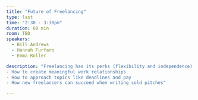 ```yaml
---
title: "Future of Freelancing"
type: last
time: "2:30 - 3:30pm"
duration: 60 min
room: TBD
speakers:
  - Bill Andrews
  - Hannah Furfaro
  - Emma Roller

description: "Freelancing has its perks (flexibility and independence) and challenges (unpredictable pay and workload) which still defines freelance work. As newsrooms shrink, publications rely more on freelancers to fill special sections and daily news holes. Our speakers will discuss how editors and writers navigate an increasing reliance on freelancers:
- How to create meaningful work relationships
- How to approach topics like deadlines and pay
- How new freelancers can succeed when writing cold pitches"

---
```

